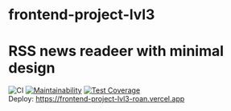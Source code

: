 # frontend-project-lvl3
# RSS news readeer with minimal design
![CI](https://github.com/olegdemchenko/frontend-project-lvl3/workflows/CI/badge.svg)
[![Maintainability](https://api.codeclimate.com/v1/badges/42264125325fe25ae198/maintainability)](https://codeclimate.com/github/olegdemchenko/frontend-project-lvl3/maintainability)
[![Test Coverage](https://api.codeclimate.com/v1/badges/42264125325fe25ae198/test_coverage)](https://codeclimate.com/github/olegdemchenko/frontend-project-lvl3/test_coverage)  
Deploy: 
https://frontend-project-lvl3-roan.vercel.app
